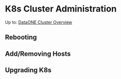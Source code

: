 # K8s Cluster Administration

Up to: [DataONE Cluster Overview](../cluster-overview.md)


## Rebooting

## Add/Removing Hosts

## Upgrading K8s
